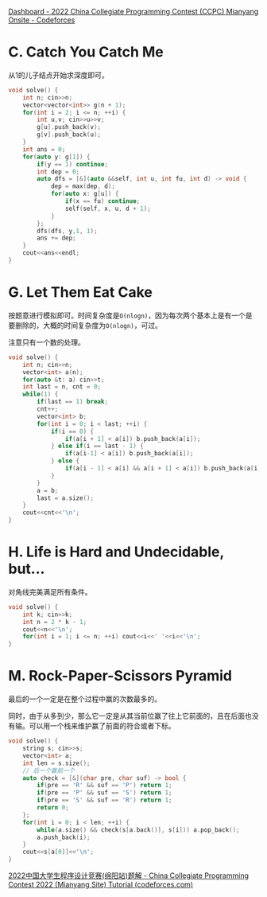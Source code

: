 [Dashboard - 2022 China Collegiate Programming Contest (CCPC) Mianyang Onsite - Codeforces](https://codeforces.com/gym/104065)

# C. Catch You Catch Me

从1的儿子结点开始求深度即可。

```cpp
void solve() {
	int n; cin>>n;
	vector<vector<int>> g(n + 1);
	for(int i = 2; i <= n; ++i) {
		int u,v; cin>>u>>v;
		g[u].push_back(v);
		g[v].push_back(u);
	}
	int ans = 0;
	for(auto y: g[1]) {
		if(y == 1) continue;
		int dep = 0;
		auto dfs = [&](auto &&self, int u, int fu, int d) -> void {
			dep = max(dep, d);
			for(auto x: g[u]) {
				if(x == fu) continue;
				self(self, x, u, d + 1);
			}
		};
		dfs(dfs, y,1, 1);
		ans += dep;
	}
	cout<<ans<<endl;
}
```

# G. Let Them Eat Cake

按题意进行模拟即可。时间复杂度是`O(nlogn)`，因为每次两个基本上是有一个是要删除的，大概的时间复杂度为`O(nlogn)`，可过。

注意只有一个数的处理。

```cpp
void solve() {
	int n; cin>>n;
	vector<int> a(n);
	for(auto &t: a) cin>>t;
	int last = n, cnt = 0;
	while(1) {
		if(last == 1) break;
		cnt++;
		vector<int> b;
		for(int i = 0; i < last; ++i) {
			if(i == 0) {
				if(a[i + 1] < a[i]) b.push_back(a[i]);
			} else if(i == last - 1) {
				if(a[i-1] < a[i]) b.push_back(a[i]);
			} else {
				if(a[i - 1] < a[i] && a[i + 1] < a[i]) b.push_back(a[i]);
			}
		}
		a = b;
		last = a.size();
	}
	cout<<cnt<<'\n';
}
```

# H. Life is Hard and Undecidable, but...

对角线完美满足所有条件。

```cpp
void solve() {
	int k; cin>>k;
	int n = 2 * k - 1;
	cout<<n<<'\n';
	for(int i = 1; i <= n; ++i) cout<<i<<' '<<i<<'\n';
}
```

# M. Rock-Paper-Scissors Pyramid

最后的一个一定是在整个过程中赢的次数最多的。

同时，由于从多到少，那么它一定是从其当前位赢了往上它前面的，且在后面也没有输。可以用一个栈来维护赢了前面的符合或者下标。

```cpp
void solve() {
	string s; cin>>s;
	vector<int> a;
	int len = s.size();
	// 后一个赢前一个
	auto check = [&](char pre, char suf) -> bool {
		if(pre == 'R' && suf == 'P') return 1;
		if(pre == 'P' && suf == 'S') return 1;
		if(pre == 'S' && suf == 'R') return 1;
		return 0;
	};
	for(int i = 0; i < len; ++i) {
		while(a.size() && check(s[a.back()], s[i])) a.pop_back();
		a.push_back(i);
	}
	cout<<s[a[0]]<<'\n';
}
```











[2022中国大学生程序设计竞赛(绵阳站)题解 - China Collegiate Programming Contest 2022 (Mianyang Site) Tutorial (codeforces.com)](https://codeforces.com/gym/104065/attachments/download/17935/CCPC_2022_Mianyang_Tutorial.pdf)

